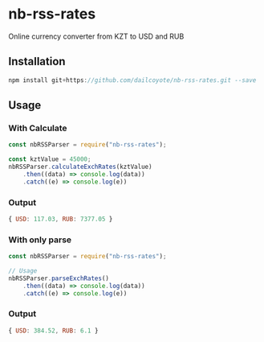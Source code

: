 # nb-rss-rates
Online currency converter from KZT to USD and RUB

## Installation

```javascript
npm install git+https://github.com/dailcoyote/nb-rss-rates.git --save
```

## Usage

### With Calculate
```javascript
const nbRSSParser = require("nb-rss-rates");

const kztValue = 45000;
nbRSSParser.calculateExchRates(kztValue)
    .then((data) => console.log(data))
    .catch((e) => console.log(e))
```
### Output
```javascript
{ USD: 117.03, RUB: 7377.05 }
```

### With only parse
```javascript
const nbRSSParser = require("nb-rss-rates");

// Usage
nbRSSParser.parseExchRates()
    .then((data) => console.log(data))
    .catch((e) => console.log(e))
```
### Output
```javascript
{ USD: 384.52, RUB: 6.1 }
```

